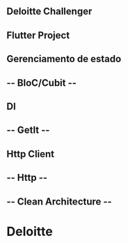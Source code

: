 ## Deloitte Challenger

## Flutter Project

## Gerenciamento de estado
## -- BloC/Cubit --

## DI
## -- GetIt -- 

## Http Client
## -- Http --

## -- Clean Architecture --


# Deloitte
